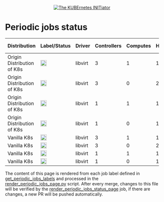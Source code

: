 <!--
##############################################
# This page is rendered automatically        #
# from the ci/render_periodic_jobs_page.py   #
# script any change here will be overwritten #
##############################################
-->

<p style="text-align: center" align="center">
    <a href="https://www.kubeinit.org"><img src="https://raw.githubusercontent.com/Kubeinit/kubeinit/master/images/logo.svg?sanitize=true" alt="The KUBErnetes INITiator"/></a>
</p>

# Periodic jobs status

| Distribution     | Label/Status  | Driver           | Controllers       | Computes          | Hypervisors           | Launch from           |
|------------------|---------------|------------------|-------------------|-------------------|-----------------------|-----------------------|
| Origin Distribution of K8s | <a href='https://ci.kubeinit.org/file/kubeinit-ci/jobs/okd-libvirt-3-1-1-h-periodic-pid-weekly-u/index.html'><img height='20px' src='https://ci.kubeinit.org/file/kubeinit-ci/jobs/okd-libvirt-3-1-1-h-periodic-pid-weekly-u/badge_status.svg'/></a> | libvirt | 3 | 1 | 1 | Host |
| Origin Distribution of K8s | <a href='https://ci.kubeinit.org/file/kubeinit-ci/jobs/okd-libvirt-3-0-2-h-periodic-pid-weekly-u/index.html'><img height='20px' src='https://ci.kubeinit.org/file/kubeinit-ci/jobs/okd-libvirt-3-0-2-h-periodic-pid-weekly-u/badge_status.svg'/></a> | libvirt | 3 | 0 | 2 | Host |
| Origin Distribution of K8s | <a href='https://ci.kubeinit.org/file/kubeinit-ci/jobs/okd-libvirt-1-1-1-h-periodic-pid-weekly-u/index.html'><img height='20px' src='https://ci.kubeinit.org/file/kubeinit-ci/jobs/okd-libvirt-1-1-1-h-periodic-pid-weekly-u/badge_status.svg'/></a> | libvirt | 1 | 1 | 1 | Host |
| Origin Distribution of K8s | <a href='https://ci.kubeinit.org/file/kubeinit-ci/jobs/okd-libvirt-1-0-1-h-periodic-pid-weekly-u/index.html'><img height='20px' src='https://ci.kubeinit.org/file/kubeinit-ci/jobs/okd-libvirt-1-0-1-h-periodic-pid-weekly-u/badge_status.svg'/></a> | libvirt | 1 | 0 | 1 | Host |
| Vanilla K8s | <a href='https://ci.kubeinit.org/file/kubeinit-ci/jobs/k8s-libvirt-3-1-1-h-periodic-pid-weekly-u/index.html'><img height='20px' src='https://ci.kubeinit.org/file/kubeinit-ci/jobs/k8s-libvirt-3-1-1-h-periodic-pid-weekly-u/badge_status.svg'/></a> | libvirt | 3 | 1 | 1 | Host |
| Vanilla K8s | <a href='https://ci.kubeinit.org/file/kubeinit-ci/jobs/k8s-libvirt-3-0-2-h-periodic-pid-weekly-u/index.html'><img height='20px' src='https://ci.kubeinit.org/file/kubeinit-ci/jobs/k8s-libvirt-3-0-2-h-periodic-pid-weekly-u/badge_status.svg'/></a> | libvirt | 3 | 0 | 2 | Host |
| Vanilla K8s | <a href='https://ci.kubeinit.org/file/kubeinit-ci/jobs/k8s-libvirt-1-1-1-h-periodic-pid-weekly-u/index.html'><img height='20px' src='https://ci.kubeinit.org/file/kubeinit-ci/jobs/k8s-libvirt-1-1-1-h-periodic-pid-weekly-u/badge_status.svg'/></a> | libvirt | 1 | 1 | 1 | Host |
| Vanilla K8s | <a href='https://ci.kubeinit.org/file/kubeinit-ci/jobs/k8s-libvirt-1-0-1-h-periodic-pid-weekly-u/index.html'><img height='20px' src='https://ci.kubeinit.org/file/kubeinit-ci/jobs/k8s-libvirt-1-0-1-h-periodic-pid-weekly-u/badge_status.svg'/></a> | libvirt | 1 | 0 | 1 | Host |

The content of this page is rendered from each job label defined
in [get_periodic_jobs_labels](https://github.com/Kubeinit/kubeinit/blob/main/ci/kubeinit_ci_utils.py#L146) and
processed in the
[render_periodic_jobs_page.py](https://github.com/Kubeinit/kubeinit/blob/main/ci/render_periodic_jobs_page.py) script.
After every merge, changes to this file will be verified by the
[render_periodic_jobs_status_page](https://github.com/Kubeinit/kubeinit/blob/main/.github/workflows/render_periodic_jobs_status_page.yml)
job, if there are changes, a new PR will be pushed automatically.